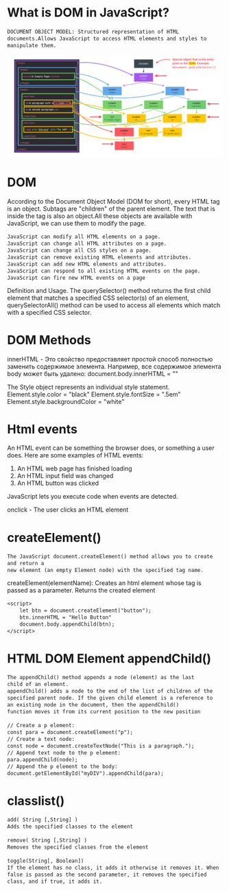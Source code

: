 # What is DOM in JavaScript?
    DOCUMENT OBJECT MODEL: Structured representation of HTML documents.Allows JavaScript to access HTML elements and styles to manipulate them.

![IMG](images/dom_tree_structure.png)

# DOM
According to the Document Object Model (DOM for short), every HTML tag is an object.
Subtags are "children" of the parent element. The text that is inside the tag is also an
object.All these objects are available with JavaScript, we can use them to modify the page.

    JavaScript can modify all HTML elements on a page.
    JavaScript can change all HTML attributes on a page.
    JavaScript can change all CSS styles on a page.
    JavaScript can remove existing HTML elements and attributes.
    JavaScript can add new HTML elements and attributes.
    JavaScript can respond to all existing HTML events on the page.
    JavaScript can fire new HTML events on a page

Definition and Usage. The querySelector() method returns the first child element that matches a
specified CSS selector(s) of an element, querySelectorAll() method can be used to access all elements
which match with a specified CSS selector.

# DOM Methods
innerHTML - Это свойство предоставляет простой способ полностью заменить содержимое элемента. Например, все содержимое элемента body может быть удалено: document.body.innerHTML = ""

The Style object represents an
individual style statement.
Element.style.color = "black"
Element.style.fontSize = ".5em"
Element.style.backgroundColor = "white"

# Html events
An HTML event can be something the
browser does, or something a user does.
Here are some examples of HTML events:
1. An HTML web page has finished loading
1. An HTML input field was changed
1. An HTML button was clicked

JavaScript lets you execute code when events are detected.

onclick - The user clicks an HTML element

# createElement()
    The JavaScript document.createElement() method allows you to create and return a
    new element (an empty Element node) with the specified tag name.

 createElement(elementName): Creates an html element whose tag is
passed as a parameter. Returns the created element

    <script>
        let btn = document.createElement("button");
        btn.innerHTML = "Hello Button"
        document.body.appendChild(btn);
    </script>

# HTML DOM Element appendChild()
    The appendChild() method appends a node (element) as the last
    child of an element.
    appendChild() adds a node to the end of the list of children of the
    specified parent node. If the given child element is a reference to
    an existing node in the document, then the appendChild()
    function moves it from its current position to the new position

    // Create a p element:
    const para = document.createElement("p");
    // Create a text node:
    const node = document.createTextNode("This is a paragraph.");
    // Append text node to the p element:
    para.appendChild(node);
    // Append the p element to the body:
    document.getElementById("myDIV").appendChild(para); 


# classlist()

    add( String [,String] )
    Adds the specified classes to the element

    remove( String [,String] )
    Removes the specified classes from the element

    toggle(String[, Boolean])
    If the element has no class, it adds it otherwise it removes it. When false is passed as the second parameter, it removes the specified class, and if true, it adds it.
